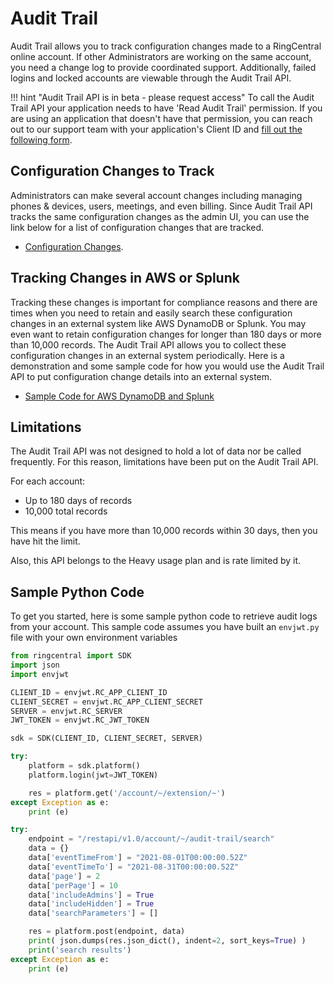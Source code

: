 # Audit Trail

Audit Trail allows you to track configuration changes made to a RingCentral online account. If other Administrators are working on the same account, you need a change log to provide coordinated support. Additionally, failed logins and locked accounts are viewable through the Audit Trail API.

!!! hint "Audit Trail API is in beta - please request access"
    To call the Audit Trail API your application needs to have 'Read Audit Trail' permission. If you are using an application that doesn't have that permission, you can reach out to our support team with your application's Client ID and [fill out the following form](https://forms.gle/uAiekJWr2rK8vX2u9).


## Configuration Changes to Track

Administrators can make several account changes including managing phones & devices, users, meetings, and even billing. Since Audit Trail API tracks the same configuration changes as the admin UI, you can use the link below for a list of configuration changes that are tracked.

* [Configuration Changes](https://support.ringcentral.com/article/Audit-Trail-Configuration-Changes-Tracked).

## Tracking Changes in AWS or Splunk

Tracking these changes is important for compliance reasons and there are times when you need to retain and easily search these configuration changes in an external system like AWS DynamoDB or Splunk. You may even want to retain configuration changes for longer than 180 days or more than 10,000 records. The Audit Trail API allows you to collect these configuration changes in an external system periodically. Here is a demonstration and some sample code for how you would use the Audit Trail API to put configuration change details into an external system.

* [Sample Code for AWS DynamoDB and Splunk](https://github.com/ringcentral/audit-trail-demo)

## Limitations

The Audit Trail API was not designed to hold a lot of data nor be called frequently. For this reason, limitations have been put on the Audit Trail API. 

For each account:

* Up to 180 days of records
* 10,000 total records

This means if you have more than 10,000 records within 30 days, then you have hit the limit.

Also, this API belongs to the Heavy usage plan and is rate limited by it.

## Sample Python Code

To get you started, here is some sample python code to retrieve audit logs from your account.  This sample code assumes you have built an `envjwt.py` file with your own environment variables

``` python
from ringcentral import SDK
import json
import envjwt

CLIENT_ID = envjwt.RC_APP_CLIENT_ID
CLIENT_SECRET = envjwt.RC_APP_CLIENT_SECRET
SERVER = envjwt.RC_SERVER
JWT_TOKEN = envjwt.RC_JWT_TOKEN

sdk = SDK(CLIENT_ID, CLIENT_SECRET, SERVER)

try:
    platform = sdk.platform()
    platform.login(jwt=JWT_TOKEN)

    res = platform.get('/account/~/extension/~')
except Exception as e:
    print (e)

try:
    endpoint = "/restapi/v1.0/account/~/audit-trail/search"
    data = {}
    data['eventTimeFrom'] = "2021-08-01T00:00:00.52Z"
    data['eventTimeTo'] = "2021-08-31T00:00:00.52Z"
    data['page'] = 2
    data['perPage'] = 10
    data['includeAdmins'] = True
    data['includeHidden'] = True
    data['searchParameters'] = []

    res = platform.post(endpoint, data)
    print( json.dumps(res.json_dict(), indent=2, sort_keys=True) )
    print('search results')
except Exception as e:
    print (e)
```